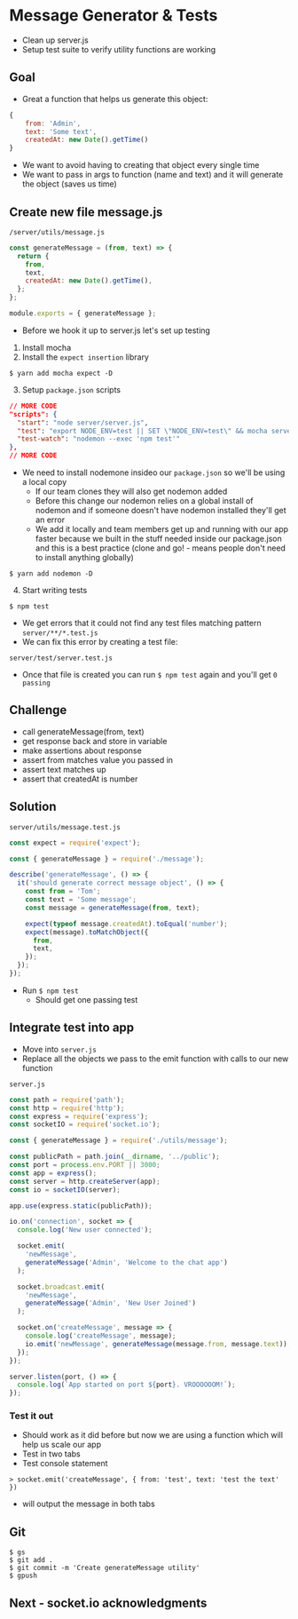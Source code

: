 # Message Generator & Tests
* Clean up server.js
* Setup test suite to verify utility functions are working

## Goal
* Great a function that helps us generate this object:

```js
{
    from: 'Admin',
    text: 'Some text',
    createdAt: new Date().getTime()
}
```

* We want to avoid having to creating that object every single time
* We want to pass in args to function (name and text) and it will generate the object (saves us time)

## Create new file message.js
`/server/utils/message.js`

```js
const generateMessage = (from, text) => {
  return {
    from,
    text,
    createdAt: new Date().getTime(),
  };
};

module.exports = { generateMessage };
```

* Before we hook it up to server.js let's set up testing

1. Install mocha 
2. Install the `expect insertion` library

`$ yarn add mocha expect -D`

3. Setup `package.json` scripts

```json
// MORE CODE
"scripts": {
  "start": "node server/server.js",
  "test": "export NODE_ENV=test || SET \"NODE_ENV=test\" && mocha server/**/*.test.js",
  "test-watch": "nodemon --exec 'npm test'"
},
// MORE CODE
```

* We need to install nodemone insideo our `package.json` so we'll be using a local copy
    - If our team clones they will also get nodemon added
    - Before this change our nodemon relies on a global install of nodemon and if someone doesn't have nodemon installed they'll get an error
    - We add it locally and team members get up and running with our app faster because we built in the stuff needed inside our package.json and this is a best practice (clone and go! - means people don't need to install anything globally)

`$ yarn add nodemon -D`

4. Start writing tests

`$ npm test`

* We get errors that it could not find any test files matching pattern `server/**/*.test.js`
* We can fix this error by creating a test file:
 
`server/test/server.test.js`

* Once that file is created you can run `$ npm test` again and you'll get `0 passing`

## Challenge
* call generateMessage(from, text)
* get response back and store in variable
* make assertions about response
* assert from matches value you passed in
* assert text matches up
* assert that createdAt is number

## Solution
`server/utils/message.test.js`

```js
const expect = require('expect');

const { generateMessage } = require('./message');

describe('generateMessage', () => {
  it('should generate correct message object', () => {
    const from = 'Tom';
    const text = 'Some message';
    const message = generateMessage(from, text);

    expect(typeof message.createdAt).toEqual('number');
    expect(message).toMatchObject({
      from,
      text,
    });
  });
});
```

* Run `$ npm test`
  - Should get one passing test

## Integrate test into app
* Move into `server.js`
* Replace all the objects we pass to the emit function with calls to our new function

`server.js`

```js
const path = require('path');
const http = require('http');
const express = require('express');
const socketIO = require('socket.io');

const { generateMessage } = require('./utils/message');

const publicPath = path.join(__dirname, '../public');
const port = process.env.PORT || 3000;
const app = express();
const server = http.createServer(app);
const io = socketIO(server);

app.use(express.static(publicPath));

io.on('connection', socket => {
  console.log('New user connected');

  socket.emit(
    'newMessage',
    generateMessage('Admin', 'Welcome to the chat app')
  );

  socket.broadcast.emit(
    'newMessage',
    generateMessage('Admin', 'New User Joined')
  );

  socket.on('createMessage', message => {
    console.log('createMessage', message);
    io.emit('newMessage', generateMessage(message.from, message.text));
  });
});

server.listen(port, () => {
  console.log(`App started on port ${port}. VROOOOOOM!`);
});
```

### Test it out
* Should work as it did before but now we are using a function which will help us scale our app
* Test in two tabs
* Test console statement

```
> socket.emit('createMessage', { from: 'test', text: 'test the text' })
```

* will output the message in both tabs

## Git
```
$ gs
$ git add .
$ git commit -m 'Create generateMessage utility'
$ gpush
```

## Next - socket.io acknowledgments
